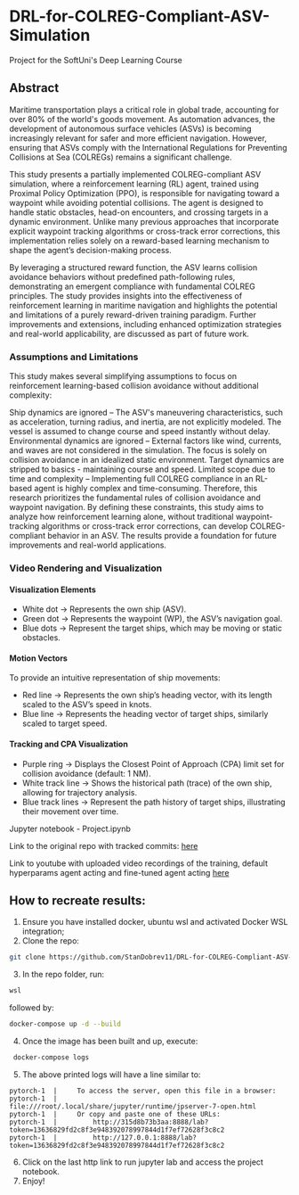 # DRL-for-COLREG-Compliant-ASV-Simulation
Project for the SoftUni's Deep Learning Course

## Abstract

Maritime transportation plays a critical role in global trade, accounting for over 80% of the world's goods movement. As automation advances, the development of autonomous surface vehicles (ASVs) is becoming increasingly relevant for safer and more efficient navigation. However, ensuring that ASVs comply with the International Regulations for Preventing Collisions at Sea (COLREGs) remains a significant challenge.

This study presents a partially implemented COLREG-compliant ASV simulation, where a reinforcement learning (RL) agent, trained using Proximal Policy Optimization (PPO), is responsible for navigating toward a waypoint while avoiding potential collisions. The agent is designed to handle static obstacles, head-on encounters, and crossing targets in a dynamic environment. Unlike many previous approaches that incorporate explicit waypoint tracking algorithms or cross-track error corrections, this implementation relies solely on a reward-based learning mechanism to shape the agent’s decision-making process.

By leveraging a structured reward function, the ASV learns collision avoidance behaviors without predefined path-following rules, demonstrating an emergent compliance with fundamental COLREG principles. The study provides insights into the effectiveness of reinforcement learning in maritime navigation and highlights the potential and limitations of a purely reward-driven training paradigm. Further improvements and extensions, including enhanced optimization strategies and real-world applicability, are discussed as part of future work.

### Assumptions and Limitations
This study makes several simplifying assumptions to focus on reinforcement learning-based collision avoidance without additional complexity:

Ship dynamics are ignored – The ASV's maneuvering characteristics, such as acceleration, turning radius, and inertia, are not explicitly modeled. The vessel is assumed to change course and speed instantly without delay.
Environmental dynamics are ignored – External factors like wind, currents, and waves are not considered in the simulation. The focus is solely on collision avoidance in an idealized static environment.
Target dynamics are stripped to basics - maintaining course and speed.
Limited scope due to time and complexity – Implementing full COLREG compliance in an RL-based agent is highly complex and time-consuming. Therefore, this research prioritizes the fundamental rules of collision avoidance and waypoint navigation.
By defining these constraints, this study aims to analyze how reinforcement learning alone, without traditional waypoint-tracking algorithms or cross-track error corrections, can develop COLREG-compliant behavior in an ASV. The results provide a foundation for future improvements and real-world applications.

### Video Rendering and Visualization
#### Visualization Elements
- White dot → Represents the own ship (ASV).
- Green dot → Represents the waypoint (WP), the ASV’s navigation goal.
- Blue dots → Represent the target ships, which may be moving or static obstacles.
#### Motion Vectors
To provide an intuitive representation of ship movements:

- Red line → Represents the own ship’s heading vector, with its length scaled to the ASV’s speed in knots.
- Blue line → Represents the heading vector of target ships, similarly scaled to target speed.
#### Tracking and CPA Visualization
- Purple ring → Displays the Closest Point of Approach (CPA) limit set for collision avoidance (default: 1 NM).
- White track line → Shows the historical path (trace) of the own ship, allowing for trajectory analysis.
- Blue track lines → Represent the path history of target ships, illustrating their movement over time.

Jupyter notebook - Project.ipynb

Link to the original repo with tracked commits: [here](https://github.com/StanDobrev11/DeepLearning/blob/master/ProjectNew/)

Link to youtube with uploaded video recordings of the training, default hyperparams agent acting and fine-tuned agent acting [here](https://youtube.com/@stanislavdobrev1369?si=eoqJwwWJWi6KfCqi)


## How to recreate results:

1. Ensure you have installed docker, ubuntu wsl and activated Docker WSL integration;
2. Clone the repo:
```bash 
git clone https://github.com/StanDobrev11/DRL-for-COLREG-Compliant-ASV-Simulation/
```
3. In the repo folder, run:
```bash
wsl
```
followed by:
```bash 
docker-compose up -d --build
```
4. Once the image has been built and up, execute:
```bash
 docker-compose logs
```
5. The above printed logs will have a line similar to:
```
pytorch-1  |     To access the server, open this file in a browser:
pytorch-1  |         file:///root/.local/share/jupyter/runtime/jpserver-7-open.html
pytorch-1  |     Or copy and paste one of these URLs:
pytorch-1  |         http://315d8b73b3aa:8888/lab?token=13636829fd2c8f3e948392078997844d1f7ef72628f3c8c2
pytorch-1  |         http://127.0.0.1:8888/lab?token=13636829fd2c8f3e948392078997844d1f7ef72628f3c8c2
```
6. Click on the last http link to run jupyter lab and access the project notebook.
7. Enjoy!
